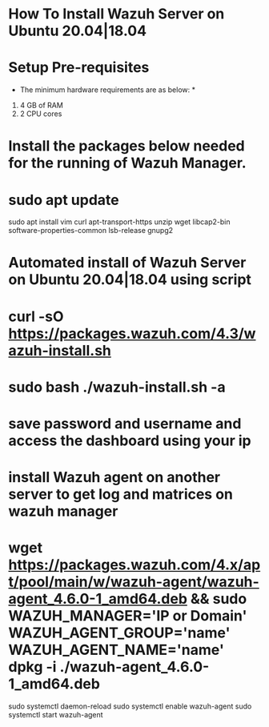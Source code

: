 # How To Install Wazuh Server on Ubuntu 20.04|18.04
# Setup Pre-requisites
* The minimum hardware requirements are as below: *
1. 4 GB of RAM
2. 2 CPU cores

# Install the packages below needed for the running of Wazuh Manager.

# sudo apt update
 sudo apt install vim curl apt-transport-https unzip wget libcap2-bin software-properties-common lsb-release gnupg2

# Automated install of Wazuh Server on Ubuntu 20.04|18.04 using script

# curl -sO https://packages.wazuh.com/4.3/wazuh-install.sh
# sudo bash ./wazuh-install.sh -a

# save password and username and access the dashboard using your ip

# install Wazuh agent on another server to get log and matrices on wazuh manager

# wget https://packages.wazuh.com/4.x/apt/pool/main/w/wazuh-agent/wazuh-agent_4.6.0-1_amd64.deb && sudo WAZUH_MANAGER='IP or Domain' WAZUH_AGENT_GROUP='name' WAZUH_AGENT_NAME='name' dpkg -i ./wazuh-agent_4.6.0-1_amd64.deb
sudo systemctl daemon-reload
 sudo systemctl enable wazuh-agent
 sudo systemctl start wazuh-agent




